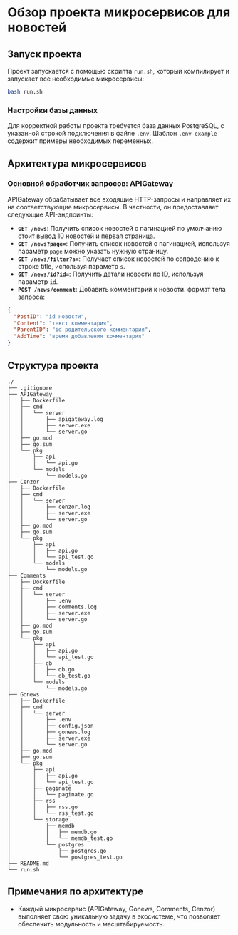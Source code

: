 # Обзор проекта микросервисов для новостей


## Запуск проекта

Проект запускается с помощью скрипта `run.sh`, который компилирует и запускает все необходимые микросервисы:

```bash
bash run.sh
```

### Настройки базы данных

Для корректной работы проекта требуется база данных PostgreSQL, с указанной строкой подключения в файле `.env`. Шаблон `.env-example` содержит примеры необходимых переменных.

## Архитектура микросервисов

### Основной обработчик запросов: APIGateway

APIGateway обрабатывает все входящие HTTP-запросы и направляет их на соответствующие микросервисы. В частности, он предоставляет следующие API-эндпоинты:

- **`GET /news`**: Получить список новостей с пагинацией по умолчанию стоит вывод 10 новостей и первая страница.
- **`GET /news?page=`**: Получить список новостей с пагинацией, используя параметр `page` можно указать нужную страницу.
- **`GET /news/filter?s=`**: Получает список новостей по сопводению к строке title, используя параметр `s`.
- **`GET /news/id?id=`**: Получить детали новости по ID, используя параметр `id`.
- **`POST /news/comment`**: Добавить комментарий к новости. формат тела запроса: 
```json 
{
  "PostID": "id новости", 
  "Content": "текст комментария",
  "ParentID": "id родительского комментария", 
  "AddTime": "время добавления комментария" 
}
```

## Структура проекта

```
./
├── .gitignore
├── APIGateway
│   ├── Dockerfile
│   ├── cmd
│   │   └── server
│   │       ├── apigateway.log
│   │       ├── server.exe
│   │       └── server.go
│   ├── go.mod
│   ├── go.sum
│   └── pkg
│       ├── api
│       │   └── api.go
│       └── models
│           └── models.go
├── Cenzor
│   ├── Dockerfile
│   ├── cmd
│   │   └── server
│   │       ├── cenzor.log
│   │       ├── server.exe
│   │       └── server.go
│   ├── go.mod
│   ├── go.sum
│   └── pkg
│       ├── api
│       │   ├── api.go
│       │   └── api_test.go
│       └── models
│           └── models.go
├── Comments
│   ├── Dockerfile
│   ├── cmd
│   │   └── server
│   │       ├── .env
│   │       ├── comments.log
│   │       ├── server.exe
│   │       └── server.go
│   ├── go.mod
│   ├── go.sum
│   └── pkg
│       ├── api
│       │   ├── api.go
│       │   └── api_test.go
│       ├── db
│       │   ├── db.go
│       │   └── db_test.go
│       └── models
│           └── models.go
├── Gonews
│   ├── Dockerfile
│   ├── cmd
│   │   └── server
│   │       ├── .env
│   │       ├── config.json
│   │       ├── gonews.log
│   │       ├── server.exe
│   │       └── server.go
│   ├── go.mod
│   ├── go.sum
│   └── pkg
│       ├── api
│       │   ├── api.go
│       │   └── api_test.go
│       ├── paginate
│       │   └── paginate.go
│       ├── rss
│       │   ├── rss.go
│       │   └── rss_test.go
│       └── storage
│           ├── memdb
│           │   ├── memdb.go
│           │   └── memdb_test.go
│           └── postgres
│               ├── postgres.go
│               └── postgres_test.go
├── README.md
└── run.sh
```

## Примечания по архитектуре

- Каждый микросервис (APIGateway, Gonews, Comments, Cenzor) выполняет свою уникальную задачу в экосистеме, что позволяет обеспечить модульность и масштабируемость.
